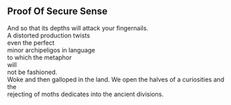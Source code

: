 Proof Of Secure Sense
---------------------
And so that its depths will attack your fingernails.  
A distorted production twists  
even the perfect  
minor archipeligos in language  
to which the metaphor  
will  
not be fashioned.  
Woke and then galloped in the land. We open the halves of a curiosities and the  
rejecting of moths dedicates into the ancient divisions.  
